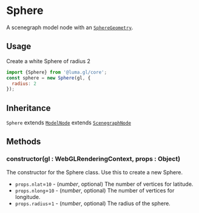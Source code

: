 # Sphere

A scenegraph model node with an [`SphereGeometry`](/docs/api-reference/core/geometries/cube-geometry).

## Usage

Create a white Sphere of radius 2

```js
import {Sphere} from '@luma.gl/core';
const sphere = new Sphere(gl, {
  radius: 2
});
```

## Inheritance

`Sphere` extends [`ModelNode`](/docs/api-reference/core/scenegraph/model-node.md) extends [`ScenegraphNode`](/docs/api-reference/core/scenegraph/scenegraph-node.md)

## Methods

### constructor(gl : WebGLRenderingContext, props : Object)

The constructor for the Sphere class. Use this to create a new Sphere.

* `props.nlat`=`10` - (*number*, optional) The number of vertices for latitude.
* `props.nlong`=`10` - (*number*, optional) The number of vertices for longitude.
* `props.radius`=`1` - (*number*, optional) The radius of the sphere.
